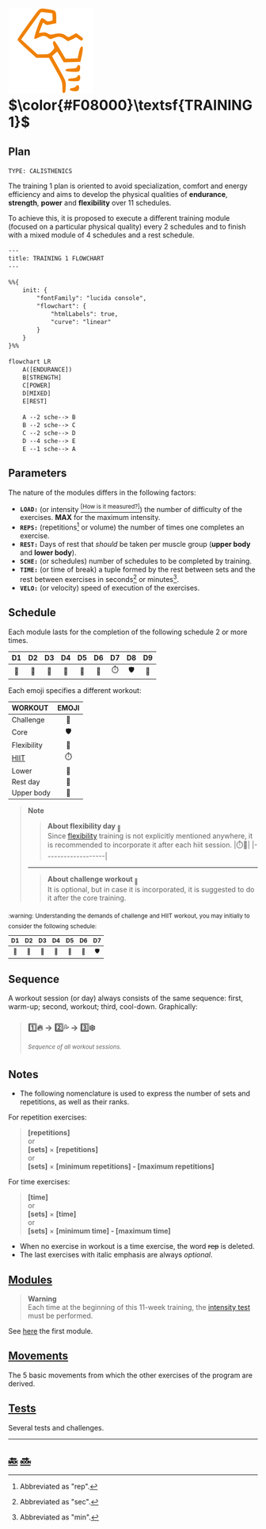 # [![abs](icons/six_pack.svg)](#)  $\color{#F08000}\textsf{TRAINING 1}$

## Plan

`TYPE: CALISTHENICS`

The training 1 plan is oriented to avoid specialization, comfort and energy efficiency and aims to develop the physical qualities of **endurance**, **strength**, **power** and **flexibility** over 11 schedules\.

To achieve this, it is proposed to execute a different training module \(focused on a particular physical quality\) every 2 schedules and to finish with a mixed module of 4 schedules and a rest schedule\.

```mermaid
---
title: TRAINING 1 FLOWCHART
---

%%{
    init: {
        "fontFamily": "lucida console",
        "flowchart": {
            "htmlLabels": true,
            "curve": "linear"
        }
    }
}%%

flowchart LR
    A([ENDURANCE])
    B[STRENGTH]
    C[POWER]
    D[MIXED]
    E[REST]

    A --2 sche--> B
    B --2 sche--> C
    C --2 sche--> D
    D --4 sche--> E
    E --1 sche--> A
```

## Parameters

The nature of the modules differs in the following factors\:

+ **`LOAD:`** \(or intensity [<sup>\[How is it measured?\]</sup>][intensity test]\) the number of difficulty of the exercises\. **MAX** for the maximum intensity\.
+ **`REPS:`** \(repetitions[^rep] or volume\) the number of times one completes an exercise\.
+ **`REST:`** Days of rest that _should_ be taken per muscle group \(**upper body** and **lower body**\)\.
+ **`SCHE:`** \(or schedules\) number of schedules to be completed by training\.
+ **`TIME:`** \(or time of break\) a tuple formed by the rest between sets and the rest between exercises in seconds[^sec] or minutes[^min]\.
+ **`VELO:`** \(or velocity\) speed of execution of the exercises\.

## Schedule

Each module lasts for the completion of the following schedule 2 or more times\.

|D1   |D2      |D3         |D4   |D5      |D6         |D7         |D8      |D9         |
|:---:|:------:|:---------:|:---:|:------:|:---------:|:---------:|:------:|:---------:|
|:leg:|:muscle:|:palm_tree:|:leg:|:muscle:|:palm_tree:|:stopwatch:|:shield:|:palm_tree:|

Each emoji specifies a different workout\:

|WORKOUT    |EMOJI                    |
|:----------|:-----------------------:|
|Challenge  |:triangular_flag_on_post:|
|Core       |:shield:                 |
|Flexibility|:octopus:                |
|[HIIT][h]  |:stopwatch:              |
|Lower      |:leg:                    |
|Rest day   |:palm_tree:              |
|Upper body |:muscle:                 |

> **Note**  
>> **About flexibility day <sub>:octopus:</sub>**  
>> Since [flexibility] training is not explicitly mentioned anywhere, it is recommended to incorporate it after each hiit session\.
>> |:stopwatch::octopus:|
>> |-------------------|
> ---
>> **About challenge workout <sub>:triangular_flag_on_post:</sub>**  
>> It is optional, but in case it is incorporated, it is suggested to do it after the core training\.

<sub>
:warning: Understanding the demands of challenge and HIIT workout, you may initially to consider the following schedule:

|D1   |D2      |D3         |D4   |D5      |D6         |D7      |
|:---:|:------:|:---------:|:---:|:------:|:---------:|:------:|
|:leg:|:muscle:|:palm_tree:|:leg:|:muscle:|:palm_tree:|:shield:|
</sub>

## Sequence

A workout session \(or day\) always consists of the same sequence\: first, warm\-up; second, workout; third, cool\-down\. Graphically\:

> ### :one::fire: &rarr; :two::sweat_drops: &rarr; :three::snowflake: &#8203;
>
> _<sup>Sequence of all workout sessions.</sup>_

## Notes

+ The following nomenclature is used to express the number of sets and repetitions, as well as their ranks\.

For repetition exercises:
> **\[repetitions\]**  
> or  
> **\[sets\]** &times; **\[repetitions\]**  
> or  
> **\[sets\]** &times; **\[minimum repetitions\] \- \[maximum repetitions\]**  

For time exercises:  
> **\[time\]**  
> or  
> **\[sets\]** &times; **\[time\]**  
> or  
> **\[sets\]** &times; **\[minimum time\] \- \[maximum time\]**  

+ When no exercise in workout is a time exercise, the word ~~rep~~ is deleted\.
+ The last exercises with italic emphasis are always _optional_\.

## [Modules]

> **Warning**  
> Each time at the beginning of this 11\-week training, the [intensity test] must be performed\.

See [here][soon] the first module\.

## [Movements]

The 5 basic movements from which the other exercises of the program are derived\.

## [Tests]

Several tests and challenges\.

---

## [:back:][back] [:soon:][soon]

[^min]: Abbreviated as "min"\.

[^rep]: Abbreviated as "rep"\.

[^sec]: Abbreviated as "sec"\.

<!-- predefined -->
[back]: ../home.md "Home"
[soon]: modules/endurance.md "Endurance module"

<!-- glossary -->
[h]: ../glossary.md#h "H"

<!-- named -->
[flexibility]: modules/flexibility.md "Flexibility module"
[intensity test]: tests/intensity.md "Intensity test"
[modules]: modules/modules.md "Modules"
[movements]: movements/movements.md "Movements"
[tests]: tests/tests.md "Tests"
